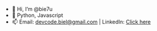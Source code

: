 - 👋 Hi, I’m @bie7u
- 👀 Python, Javascript
- 📫 Email: devcode.biel@gmail.com | LinkedIn: [Click here](https://www.linkedin.com/in/krystian-biel-026014217/)

~~~I everyday try to be better~~~

